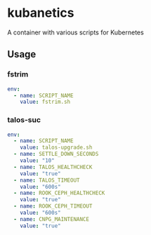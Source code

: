 # kubanetics

A container with various scripts for Kubernetes

## Usage

### fstrim

```yaml
env:
  - name: SCRIPT_NAME
    value: fstrim.sh
```

### talos-suc

```yaml
env:
  - name: SCRIPT_NAME
    value: talos-upgrade.sh
  - name: SETTLE_DOWN_SECONDS
    value: "10"
  - name: TALOS_HEALTHCHECK
    value: "true"
  - name: TALOS_TIMEOUT
    value: "600s"
  - name: ROOK_CEPH_HEALTHCHECK
    value: "true"
  - name: ROOK_CEPH_TIMEOUT
    value: "600s"
  - name: CNPG_MAINTENANCE
    value: "true"
```
